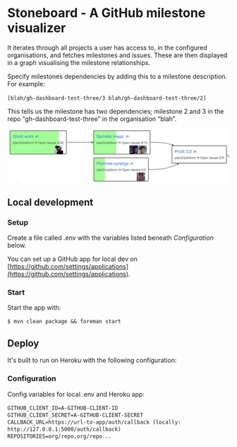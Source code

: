 # Stoneboard - A GitHub milestone visualizer

It iterates through all projects a user has access to, in the configured organisations, and fetches milestones and issues. These are then displayed in a graph visualising the milestone relationships.

Specify milestones dependencies by adding this to a milestone description. For example:

`[blah/gh-dashboard-test-three/3 blah/gh-dashboard-test-three/2]`

This tells us the milestone has two dependencies; milestone 2 and 3 in the repo “gh-dashboard-test-three” in the organisation “blah”.

![example](stoneboard-example.png)

## Local development

### Setup

Create a file called .env with the variables listed beneath _Configuration_ below.

You can set up a GitHub app for local dev on [https://github.com/settings/applications](https://github.com/settings/applications).

### Start

Start the app with:
    
    $ mvn clean package && foreman start

## Deploy

It's built to run on Heroku with the following configuration:
    
### Configuration

Config variables for local .env and Heroku app:

```
GITHUB_CLIENT_ID=A-GITHUB-CLIENT-ID
GITHUB_CLIENT_SECRET=A-GITHUB-CLIENT-SECRET
CALLBACK_URL=https://url-to-app/auth/callback (locally: http://127.0.0.1:5000/auth/callback)
REPOSITORIES=org/repo,org/repo...
```
